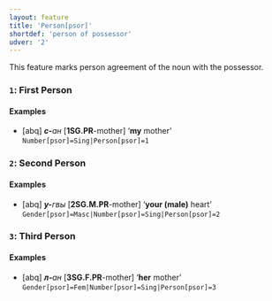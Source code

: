 ```yaml
---
layout: feature
title: 'Person[psor]'
shortdef: 'person of possessor'
udver: '2'
---
```


This feature marks person agreement of the noun with the possessor.

### <a name="1">`1`</a>: First Person

#### Examples

* [abq] _<b>с-</b>ан_ [<b>1SG.PR</b>-mother] ‘<b>my</b> mother’ `Number[psor]=Sing|Person[psor]=1`

### <a name="2">`2`</a>: Second Person

#### Examples

* [abq] _<b>у-</b>гвы_ [<b>2SG.M.PR</b>-mother] ‘<b>your (male)</b> heart’ `Gender[psor]=Masc|Number[psor]=Sing|Person[psor]=2`

### <a name="3">`3`</a>: Third Person

#### Examples

* [abq] _<b>л-</b>ан_ [<b>3SG.F.PR</b>-mother] ‘<b>her</b> mother’ `Gender[psor]=Fem|Number[psor]=Sing|Person[psor]=3`
<!-- Interlanguage links updated Po 6. listopadu 2023, 21:42:00 CET -->
